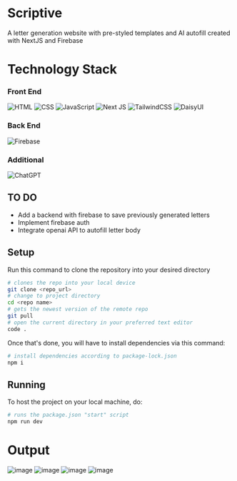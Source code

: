 # Scriptive
 A letter generation website with pre-styled templates and AI autofill created with NextJS and Firebase

# Technology Stack

### Front End

![HTML](https://img.shields.io/badge/HTML5-E34F26?style=for-the-badge&logo=html5&logoColor=white)
![CSS](https://img.shields.io/badge/CSS3-1572B6?style=for-the-badge&logo=css3&logoColor=white)
![JavaScript](https://img.shields.io/badge/JavaScript-323330?style=for-the-badge&logo=javascript&logoColor=F7DF1E)
![Next JS](https://img.shields.io/badge/Next-black?style=for-the-badge&logo=next.js&logoColor=white)
![TailwindCSS](https://img.shields.io/badge/tailwindcss-%2338B2AC.svg?style=for-the-badge&logo=tailwind-css&logoColor=white)
![DaisyUI](https://img.shields.io/badge/daisyui-5A0EF8?style=for-the-badge&logo=daisyui&logoColor=white)

### Back End

![Firebase](https://img.shields.io/badge/Firebase-039BE5?style=for-the-badge&logo=Firebase&logoColor=white)

### Additional

![ChatGPT](https://img.shields.io/badge/chatGPT-74aa9c?style=for-the-badge&logo=openai&logoColor=white)

## TO DO
- Add a backend with firebase to save previously generated letters
- Implement firebase auth
- Integrate openai API to autofill letter body

## Setup

Run this command to clone the repository into your desired directory

```bash
# clones the repo into your local device
git clone <repo_url>
# change to project directory
cd <repo name>
# gets the newest version of the remote repo
git pull
# open the current directory in your preferred text editor
code .
```

Once that's done, you will have to install dependencies via this command:

```bash
# install dependencies according to package-lock.json
npm i
```

## Running

To host the project on your local machine, do:

```bash
# runs the package.json "start" script
npm run dev
```

# Output
![image](https://github.com/Samuel-Bonghanoy/Scriptive/assets/113536057/9796f291-3e0e-4a80-b16c-5562300b939e)
![image](https://github.com/Samuel-Bonghanoy/Scriptive/assets/113536057/64dac768-5e88-43e9-9df3-8592d87c3513)
![image](https://github.com/Samuel-Bonghanoy/Scriptive/assets/113536057/e2c27a9a-e69f-4981-b535-2a2f2ef789a3)
![image](https://github.com/Samuel-Bonghanoy/Scriptive/assets/113536057/64655e20-a9f5-41f7-b4f8-394ee26d07a6)





